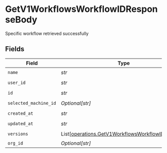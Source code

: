 # GetV1WorkflowsWorkflowIDResponseBody

Specific workflow retrieved successfully


## Fields

| Field                                                                                                            | Type                                                                                                             | Required                                                                                                         | Description                                                                                                      |
| ---------------------------------------------------------------------------------------------------------------- | ---------------------------------------------------------------------------------------------------------------- | ---------------------------------------------------------------------------------------------------------------- | ---------------------------------------------------------------------------------------------------------------- |
| `name`                                                                                                           | *str*                                                                                                            | :heavy_check_mark:                                                                                               | N/A                                                                                                              |
| `user_id`                                                                                                        | *str*                                                                                                            | :heavy_check_mark:                                                                                               | N/A                                                                                                              |
| `id`                                                                                                             | *str*                                                                                                            | :heavy_check_mark:                                                                                               | N/A                                                                                                              |
| `selected_machine_id`                                                                                            | *Optional[str]*                                                                                                  | :heavy_check_mark:                                                                                               | N/A                                                                                                              |
| `created_at`                                                                                                     | *str*                                                                                                            | :heavy_check_mark:                                                                                               | N/A                                                                                                              |
| `updated_at`                                                                                                     | *str*                                                                                                            | :heavy_check_mark:                                                                                               | N/A                                                                                                              |
| `versions`                                                                                                       | List[[operations.GetV1WorkflowsWorkflowIDVersions](../../models/operations/getv1workflowsworkflowidversions.md)] | :heavy_check_mark:                                                                                               | N/A                                                                                                              |
| `org_id`                                                                                                         | *Optional[str]*                                                                                                  | :heavy_minus_sign:                                                                                               | N/A                                                                                                              |